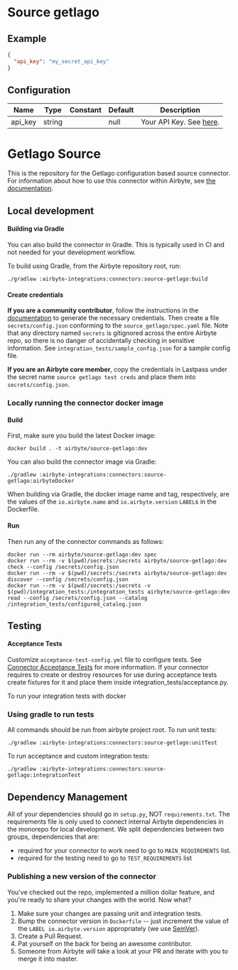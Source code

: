 # Source getlago

## Example
```json
{
  "api_key": "my_secret_api_key"
}
```

## Configuration
| Name | Type | Constant | Default | Description |
| --- | --- | --- | --- | --- |
|api_key |string||null|Your API Key. See <a href="https://doc.getlago.com/docs/api/intro">here</a>.|

# Getlago Source

This is the repository for the Getlago configuration based source connector.
For information about how to use this connector within Airbyte, see [the documentation](https://docs.airbyte.io/integrations/sources/getlago).

## Local development

#### Building via Gradle
You can also build the connector in Gradle. This is typically used in CI and not needed for your development workflow.

To build using Gradle, from the Airbyte repository root, run:
```
./gradlew :airbyte-integrations:connectors:source-getlago:build
```

#### Create credentials
**If you are a community contributor**, follow the instructions in the [documentation](https://docs.airbyte.io/integrations/sources/getlago)
to generate the necessary credentials. Then create a file `secrets/config.json` conforming to the `source_getlago/spec.yaml` file.
Note that any directory named `secrets` is gitignored across the entire Airbyte repo, so there is no danger of accidentally checking in sensitive information.
See `integration_tests/sample_config.json` for a sample config file.

**If you are an Airbyte core member**, copy the credentials in Lastpass under the secret name `source getlago test creds`
and place them into `secrets/config.json`.

### Locally running the connector docker image

#### Build
First, make sure you build the latest Docker image:
```
docker build . -t airbyte/source-getlago:dev
```

You can also build the connector image via Gradle:
```
./gradlew :airbyte-integrations:connectors:source-getlago:airbyteDocker
```
When building via Gradle, the docker image name and tag, respectively, are the values of the `io.airbyte.name` and `io.airbyte.version` `LABEL`s in
the Dockerfile.

#### Run
Then run any of the connector commands as follows:
```
docker run --rm airbyte/source-getlago:dev spec
docker run --rm -v $(pwd)/secrets:/secrets airbyte/source-getlago:dev check --config /secrets/config.json
docker run --rm -v $(pwd)/secrets:/secrets airbyte/source-getlago:dev discover --config /secrets/config.json
docker run --rm -v $(pwd)/secrets:/secrets -v $(pwd)/integration_tests:/integration_tests airbyte/source-getlago:dev read --config /secrets/config.json --catalog /integration_tests/configured_catalog.json
```
## Testing

#### Acceptance Tests
Customize `acceptance-test-config.yml` file to configure tests. See [Connector Acceptance Tests](https://docs.airbyte.io/connector-development/testing-connectors/connector-acceptance-tests-reference) for more information.
If your connector requires to create or destroy resources for use during acceptance tests create fixtures for it and place them inside integration_tests/acceptance.py.

To run your integration tests with docker

### Using gradle to run tests
All commands should be run from airbyte project root.
To run unit tests:
```
./gradlew :airbyte-integrations:connectors:source-getlago:unitTest
```
To run acceptance and custom integration tests:
```
./gradlew :airbyte-integrations:connectors:source-getlago:integrationTest
```

## Dependency Management
All of your dependencies should go in `setup.py`, NOT `requirements.txt`. The requirements file is only used to connect internal Airbyte dependencies in the monorepo for local development.
We split dependencies between two groups, dependencies that are:
* required for your connector to work need to go to `MAIN_REQUIREMENTS` list.
* required for the testing need to go to `TEST_REQUIREMENTS` list

### Publishing a new version of the connector
You've checked out the repo, implemented a million dollar feature, and you're ready to share your changes with the world. Now what?
1. Make sure your changes are passing unit and integration tests.
1. Bump the connector version in `Dockerfile` -- just increment the value of the `LABEL io.airbyte.version` appropriately (we use [SemVer](https://semver.org/)).
1. Create a Pull Request.
1. Pat yourself on the back for being an awesome contributor.
1. Someone from Airbyte will take a look at your PR and iterate with you to merge it into master.
